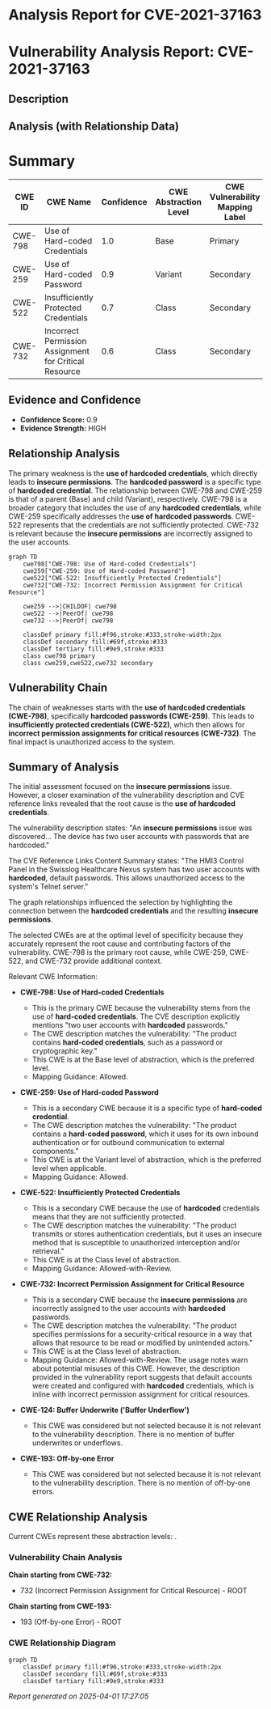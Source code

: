 # Analysis Report for CVE-2021-37163

# Vulnerability Analysis Report: CVE-2021-37163

## Description



## Analysis (with Relationship Data)

# Summary
| CWE ID | CWE Name | Confidence | CWE Abstraction Level | CWE Vulnerability Mapping Label | CWE-Vulnerability Mapping Notes |
|---|---|---|---|---|---|
| CWE-798 | Use of Hard-coded Credentials | 1.0 | Base | Primary | Allowed |
| CWE-259 | Use of Hard-coded Password | 0.9 | Variant | Secondary | Allowed |
| CWE-522 | Insufficiently Protected Credentials | 0.7 | Class | Secondary | Allowed-with-Review |
| CWE-732 | Incorrect Permission Assignment for Critical Resource | 0.6 | Class | Secondary | Allowed-with-Review |

## Evidence and Confidence

*   **Confidence Score:** 0.9
*   **Evidence Strength:** HIGH

## Relationship Analysis
The primary weakness is the **use of hardcoded credentials**, which directly leads to **insecure permissions**. The **hardcoded password** is a specific type of **hardcoded credential**. The relationship between CWE-798 and CWE-259 is that of a parent (Base) and child (Variant), respectively. CWE-798 is a broader category that includes the use of any **hardcoded credentials**, while CWE-259 specifically addresses the **use of hardcoded passwords**. CWE-522 represents that the credentials are not sufficiently protected. CWE-732 is relevant because the **insecure permissions** are incorrectly assigned to the user accounts.

```mermaid
graph TD
    cwe798["CWE-798: Use of Hard-coded Credentials"]
    cwe259["CWE-259: Use of Hard-coded Password"]
    cwe522["CWE-522: Insufficiently Protected Credentials"]
    cwe732["CWE-732: Incorrect Permission Assignment for Critical Resource"]
    
    cwe259 -->|CHILDOF| cwe798
    cwe522 -->|PeerOf| cwe798
    cwe732 -->|PeerOf| cwe798
    
    classDef primary fill:#f96,stroke:#333,stroke-width:2px
    classDef secondary fill:#69f,stroke:#333
    classDef tertiary fill:#9e9,stroke:#333
    class cwe798 primary
    class cwe259,cwe522,cwe732 secondary
```

## Vulnerability Chain
The chain of weaknesses starts with the **use of hardcoded credentials (CWE-798)**, specifically **hardcoded passwords (CWE-259)**. This leads to **insufficiently protected credentials (CWE-522)**, which then allows for **incorrect permission assignments for critical resources (CWE-732)**. The final impact is unauthorized access to the system.

## Summary of Analysis
The initial assessment focused on the **insecure permissions** issue. However, a closer examination of the vulnerability description and CVE reference links revealed that the root cause is the **use of hardcoded credentials**.

The vulnerability description states: "An **insecure permissions** issue was discovered... The device has two user accounts with passwords that are hardcoded."

The CVE Reference Links Content Summary states: "The HMI3 Control Panel in the Swisslog Healthcare Nexus system has two user accounts with **hardcoded**, default passwords. This allows unauthorized access to the system's Telnet server."

The graph relationships influenced the selection by highlighting the connection between the **hardcoded credentials** and the resulting **insecure permissions**.

The selected CWEs are at the optimal level of specificity because they accurately represent the root cause and contributing factors of the vulnerability. CWE-798 is the primary root cause, while CWE-259, CWE-522, and CWE-732 provide additional context.

Relevant CWE Information:

*   **CWE-798: Use of Hard-coded Credentials**
    *   This is the primary CWE because the vulnerability stems from the use of **hard-coded credentials**. The CVE description explicitly mentions "two user accounts with **hardcoded** passwords."
    *   The CWE description matches the vulnerability: "The product contains **hard-coded credentials**, such as a password or cryptographic key."
    *   This CWE is at the Base level of abstraction, which is the preferred level.
    *   Mapping Guidance: Allowed.

*   **CWE-259: Use of Hard-coded Password**
    *   This is a secondary CWE because it is a specific type of **hard-coded credential**.
    *   The CWE description matches the vulnerability: "The product contains a **hard-coded password**, which it uses for its own inbound authentication or for outbound communication to external components."
    *   This CWE is at the Variant level of abstraction, which is the preferred level when applicable.
     *   Mapping Guidance: Allowed.

*   **CWE-522: Insufficiently Protected Credentials**
    *   This is a secondary CWE because the use of **hardcoded** credentials means that they are not sufficiently protected.
    *   The CWE description matches the vulnerability: "The product transmits or stores authentication credentials, but it uses an insecure method that is susceptible to unauthorized interception and/or retrieval."
    *   This CWE is at the Class level of abstraction.
    *   Mapping Guidance: Allowed-with-Review.

*   **CWE-732: Incorrect Permission Assignment for Critical Resource**
    *   This is a secondary CWE because the **insecure permissions** are incorrectly assigned to the user accounts with **hardcoded** passwords.
    *   The CWE description matches the vulnerability: "The product specifies permissions for a security-critical resource in a way that allows that resource to be read or modified by unintended actors."
    *   This CWE is at the Class level of abstraction.
    *   Mapping Guidance: Allowed-with-Review. The usage notes warn about potential misuses of this CWE. However, the description provided in the vulnerability report suggests that default accounts were created and configured with **hardcoded** credentials, which is inline with incorrect permission assignment for critical resources.

*   **CWE-124: Buffer Underwrite ('Buffer Underflow')**
    *   This CWE was considered but not selected because it is not relevant to the vulnerability description. There is no mention of buffer underwrites or underflows.

*   **CWE-193: Off-by-one Error**
    *   This CWE was considered but not selected because it is not relevant to the vulnerability description. There is no mention of off-by-one errors.


## CWE Relationship Analysis

Current CWEs represent these abstraction levels: .


### Vulnerability Chain Analysis

**Chain starting from CWE-732:**
- 732 (Incorrect Permission Assignment for Critical Resource) - ROOT


**Chain starting from CWE-193:**
- 193 (Off-by-one Error) - ROOT



### CWE Relationship Diagram

```mermaid
graph TD
    classDef primary fill:#f96,stroke:#333,stroke-width:2px
    classDef secondary fill:#69f,stroke:#333
    classDef tertiary fill:#9e9,stroke:#333
```



*Report generated on 2025-04-01 17:27:05*
